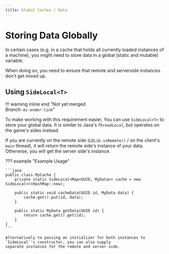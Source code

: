 ```yaml
---
title: Global Caches / Data
---
```



# Storing Data Globally

In certain cases (e.g. in a cache that holds all currently loaded instances of a machine), you might need to store data
in a global (static and mutable) variable.

When doing so, you need to ensure that remote and serverside instances don't get mixed up.


## Using `SideLocal<T>`

!!! warning inline end "Not yet merged<br>_Branch: `mi-ender-link`_"

To make working with this requirement easier, You can use `SideLocal<T>` to store your global data.
It is similar to Java's `ThreadLocal`, but operates on the game's sides instead.

If you are currently on the remote side (`LDLib.isRemote()` / on the client's `main` thread), it will return the
remote side's instance of your data. Otherwise, you will get the server side's instance.

??? example "Example Usage"
    
    ```java
    public class MyCache {
        private static SideLocal<Map<UUID, MyData>> cache = new SideLocal<>(HashMap::new);
    
        public static void cacheData(UUID id, MyData data) {
            cache.get().put(id, data);
        }
    
        public static MyData getData(UUID id) {
            return cache.get().get(id);
        }
    }
    ```
    
    Alternatively to passing an initializer for both instances to `SideLocal`'s constructor, you can also supply
    separate instances for the remote and server side.